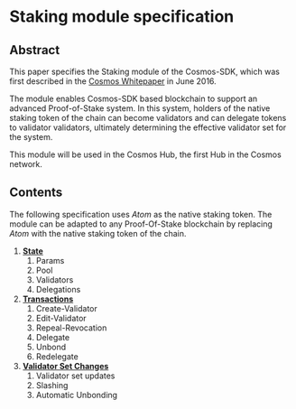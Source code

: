 # Staking module specification

## Abstract

This paper specifies the Staking module of the Cosmos-SDK, which was first
described in the [Cosmos Whitepaper](https://cosmos.network/about/whitepaper)
in June 2016. 

The module enables Cosmos-SDK based blockchain to support an advanced
Proof-of-Stake system. In this system, holders of the native staking token of
the chain can become validators and can delegate tokens to validator
validators, ultimately determining the effective validator set for the system.

This module will be used in the Cosmos Hub, the first Hub in the Cosmos
network.

## Contents

The following specification uses *Atom* as the native staking token. The module
can be adapted to any Proof-Of-Stake blockchain by replacing *Atom* with the
native staking token of the chain.

1. **[State](state.md)**
    1.  Params
    1.  Pool
    2.  Validators
    3.  Delegations
2. **[Transactions](transactions.md)**
    1.  Create-Validator
    2.  Edit-Validator
    3.  Repeal-Revocation
    4.  Delegate
    5.  Unbond
    6.  Redelegate
3. **[Validator Set Changes](valset-changes.md)**
    1.  Validator set updates
    2.  Slashing
    3.  Automatic Unbonding
